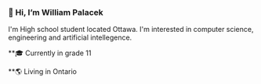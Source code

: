 ### 👋 Hi, I’m William Palacek

I'm High school student located Ottawa. I'm interested in computer science, engineering and artificial intellegence.

**🎓 Currently in grade 11

**🌎 Living in Ontario

